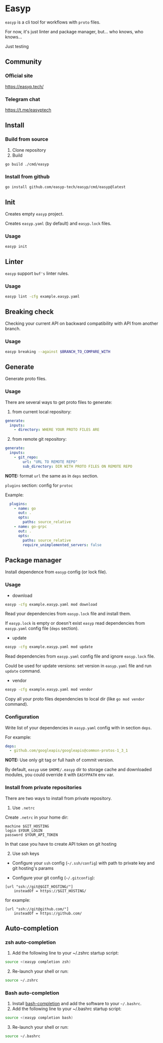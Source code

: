 # Easyp

`easyp` is a cli tool for workflows with `proto` files.

For now, it's just linter and package manager, but... who knows, who knows...

Just testing

## Community

### Official site

https://easyp.tech/

### Telegram chat

https://t.me/easyptech

## Install

### Build from source

1. Clone repository
2. Build
```bash
go build ./cmd/easyp
```

### Install from github

```bash
go install github.com/easyp-tech/easyp/cmd/easyp@latest
```

## Init

Creates empty `easyp` project.

Creates `easyp.yaml` (by default) and `easyp.lock` files.

### Usage

```bash
easyp init
```

## Linter

`easyp` support `buf's` linter rules.

### Usage

```bash
easyp lint -cfg example.easyp.yaml
```
## Breaking check

Checking your current API on backward compatibility with API from another branch.

### Usage

```bash
easyp breaking --against $BRANCH_TO_COMPARE_WITH
```

## Generate

Generate proto files. 

### Usage

There are several ways to get proto files to generate:
1. from current local repository:
```yaml
generate:
  inputs:
    - directory: WHERE YOUR PROTO FILES ARE
```
2. from remote git repository:
```yaml
generate:
  inputs:
    - git_repo:
        url: "URL TO REMOTE REPO"
        sub_directory: DIR WITH PROTO FILES ON REMOTE REPO
```
**NOTE:** format `url` the same as in `deps` section.

`plugins` section: config for `protoc`

Example:
```yaml
  plugins:
    - name: go
      out: .
      opts:
        paths: source_relative
    - name: go-grpc
      out: .
      opts:
        paths: source_relative
        require_unimplemented_servers: false
```

## Package manager

Install dependence from `easyp` config (or lock file).

### Usage

* download

```bash
easyp -cfg example.easyp.yaml mod download
```

Read your dependencies from `easyp.lock` file and install them.


If `easyp.lock` is empty or doesn't exist `easyp` read dependencies from `easyp.yaml` config file (`deps` section).

* update
```bash
easyp -cfg example.easyp.yaml mod update
```

Read dependencies from `easyp.yaml` config file and ignore `easyp.lock` file.

Could be used for update versions: set version in `easyp.yaml` file and run `update` command.

* vendor
```bash
easyp -cfg example.easyp.yaml mod vendor
```

Copy all your proto files dependencies to local dir (like `go mod vendor` command).


### Configuration

Write list of your dependencies in `easyp.yaml` config with in section `deps`.

For example:

```yaml
deps:
  - github.com/googleapis/googleapis@common-protos-1_3_1
```

**NOTE:** Use only git tag or full hash of commit version.

By default, `easyp` use `$HOME/.easyp` dir to storage cache and downloaded modules, you could override it with `EASYPPATH` env var.

### Install from private repositories

There are two ways to install from private repository.

1. Use `.netrc`

Create `.netrc` in your home dir:
```
machine $GIT_HOSTING
login $YOUR_LOGIN
password $YOUR_API_TOKEN
```

In that case you have to create API token on git hosting

2. Use ssh keys

* Configure your `ssh` config (`~/.ssh/config`) with path to private key and git hosting's params

* Configure your git config (`~/.gitconfig`):
```
[url "ssh://git@$GIT_HOSTING/"]
    insteadOf = https://$GIT_HOSTING/
```

for example:
```
[url "ssh://git@github.com/"]
    insteadOf = https://github.com/
```

## Auto-completion

### zsh auto-completion

1. Add the following line to your ~/.zshrc startup script:

```bash
source <(easyp completion zsh)
```

2. Re-launch your shell or run:

```bash
source ~/.zshrc
```

### Bash auto-completion

1. Install [bash-completion](https://github.com/scop/bash-completion#installation) and add the software to your `~/.bashrc`.
2. Add the following line to your ~/.bashrc startup script:

```bash
source <(easyp completion bash)
```

3. Re-launch your shell or run:

```bash
source ~/.bashrc
```
